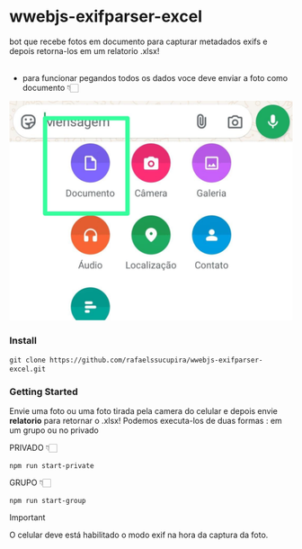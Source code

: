# wwebjs-exifparser-excel
bot que recebe fotos em documento para capturar metadados exifs e depois retorna-los em um relatorio .xlsx!<br/><br/>
- para funcionar pegandos todos os dados voce deve enviar a foto como documento 👇🏻<br/>

![Anexando via documento](./exif.jpg)
<br/>

### Install
```
git clone https://github.com/rafaelssucupira/wwebjs-exifparser-excel.git
```

### Getting Started
Envie uma foto ou uma foto tirada pela camera do celular e depois envie **relatorio** para retornar o .xlsx!
Podemos executa-los de duas formas : em um grupo ou no privado

PRIVADO 👇🏻
```
npm run start-private
```
GRUPO 👇🏻
```
npm run start-group
```


> [!IMPORTANT]
> O celular deve está habilitado o modo exif na hora da captura da foto.

